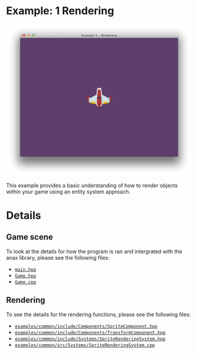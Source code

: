 # Example: 1 Rendering

<p align="center">
<img src="screenshot.png" alt="Screenshot">
</div>

This example provides a basic understanding of how to render objects within your game using an entity system approach.

# Details

## Game scene

To look at the details for how the program is ran and intergrated with the anax library, please see the following files:

- [`main.hpp`](main.cpp)
- [`Game.hpp`](Game.hpp)
- [`Game.cpp`](Game.cpp)

## Rendering

To see the details for the rendering functions, please see the following files:

- [`examples/common/include/Components/SpriteComponent.hpp`](../common/include/Components/SpriteComponent.hpp)
- [`examples/common/include/Components/TransformComponent.hpp`](../common/include/Components/TransformComponent.hpp)
- [`examples/common/include/Systems/SpriteRenderingSystem.hpp`](../common/include/Systems/SpriteRenderingSystem.hpp)
- [`examples/common/src/Systems/SpriteRenderingSystem.cpp`](../common/src/Systems/SpriteRenderingSystem.cpp)

